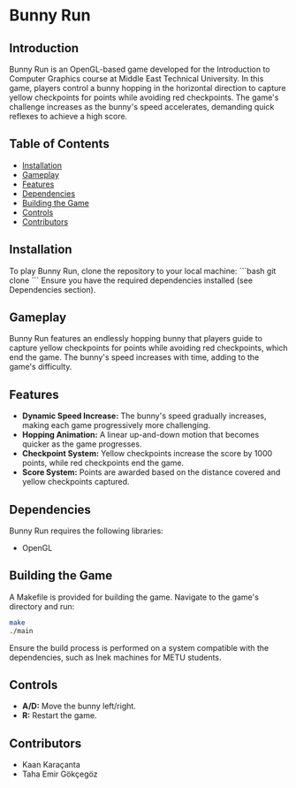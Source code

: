 # Bunny Run

## Introduction

Bunny Run is an OpenGL-based game developed for the Introduction to Computer Graphics course at Middle East Technical University. In this game, players control a bunny hopping in the horizontal direction to capture yellow checkpoints for points while avoiding red checkpoints. The game's challenge increases as the bunny's speed accelerates, demanding quick reflexes to achieve a high score.

## Table of Contents

- [Installation](#installation)
- [Gameplay](#gameplay)
- [Features](#features)
- [Dependencies](#dependencies)
- [Building the Game](#building-the-game)
- [Controls](#controls)
- [Contributors](#contributors)

## Installation

To play Bunny Run, clone the repository to your local machine:
\```bash
git clone <repository-url>
\```
Ensure you have the required dependencies installed (see Dependencies section).

## Gameplay

Bunny Run features an endlessly hopping bunny that players guide to capture yellow checkpoints for points while avoiding red checkpoints, which end the game. The bunny's speed increases with time, adding to the game's difficulty.

## Features

- **Dynamic Speed Increase:** The bunny's speed gradually increases, making each game progressively more challenging.
- **Hopping Animation:** A linear up-and-down motion that becomes quicker as the game progresses.
- **Checkpoint System:** Yellow checkpoints increase the score by 1000 points, while red checkpoints end the game.
- **Score System:** Points are awarded based on the distance covered and yellow checkpoints captured.

## Dependencies

Bunny Run requires the following libraries:
- OpenGL

## Building the Game

A Makefile is provided for building the game. Navigate to the game's directory and run:

```bash
make
./main
```

Ensure the build process is performed on a system compatible with the dependencies, such as Inek machines for METU students.

## Controls

- **A/D:** Move the bunny left/right.
- **R:** Restart the game.

## Contributors

- Kaan Karaçanta
- Taha Emir Gökçegöz

